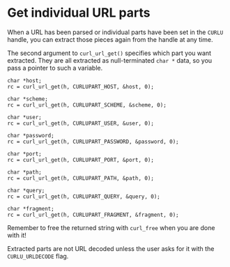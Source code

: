 # Get individual URL parts

When a URL has been parsed or individual parts have been set in the `CURLU`
handle, you can extract those pieces again from the handle at any time.

The second argument to `curl_url_get()` specifies which part you want
extracted. They are all extracted as null-terminated `char *` data, so you
pass a pointer to such a variable.

    char *host;
    rc = curl_url_get(h, CURLUPART_HOST, &host, 0);
    
    char *scheme;
    rc = curl_url_get(h, CURLUPART_SCHEME, &scheme, 0);
    
    char *user;
    rc = curl_url_get(h, CURLUPART_USER, &user, 0);
    
    char *password;
    rc = curl_url_get(h, CURLUPART_PASSWORD, &password, 0);
    
    char *port;
    rc = curl_url_get(h, CURLUPART_PORT, &port, 0);
    
    char *path;
    rc = curl_url_get(h, CURLUPART_PATH, &path, 0);
    
    char *query;
    rc = curl_url_get(h, CURLUPART_QUERY, &query, 0);
    
    char *fragment;
    rc = curl_url_get(h, CURLUPART_FRAGMENT, &fragment, 0);

Remember to free the returned string with `curl_free` when you are done with
it!

Extracted parts are not URL decoded unless the user asks for it with the
`CURLU_URLDECODE` flag.
